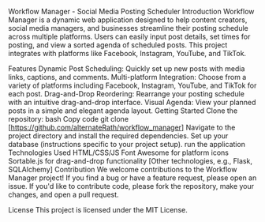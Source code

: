 Workflow Manager - Social Media Posting Scheduler
Introduction
Workflow Manager is a dynamic web application designed to help content creators, social media managers, and businesses streamline their posting schedule across multiple platforms. Users can easily input post details, set times for posting, and view a sorted agenda of scheduled posts. This project integrates with platforms like Facebook, Instagram, YouTube, and TikTok.

Features
Dynamic Post Scheduling: Quickly set up new posts with media links, captions, and comments.
Multi-platform Integration: Choose from a variety of platforms including Facebook, Instagram, YouTube, and TikTok for each post.
Drag-and-Drop Reordering: Rearrange your posting schedule with an intuitive drag-and-drop interface.
Visual Agenda: View your planned posts in a simple and elegant agenda layout.
Getting Started
Clone the repository:
bash
Copy code
git clone [https://github.com/alternateRath/workflow_manager]
Navigate to the project directory and install the required dependencies.
Set up your database (instructions specific to your project setup).
run the application
Technologies Used
HTML/CSS/JS
Font Awesome for platform icons
Sortable.js for drag-and-drop functionality
[Other technologies, e.g., Flask, SQLAlchemy]
Contribution
We welcome contributions to the Workflow Manager project! If you find a bug or have a feature request, please open an issue. If you'd like to contribute code, please fork the repository, make your changes, and open a pull request.

License
This project is licensed under the MIT License.
